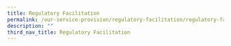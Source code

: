 ```yaml
---
title: Regulatory Facilitation
permalink: /our-service-provision/regulatory-facilitation/regulatory-facilitation/
description: ""
third_nav_title: Regulatory Facilitation
---
```


